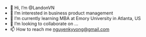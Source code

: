 - 👋 Hi, I’m @LandonVN
- 👀 I’m interested in business product management
- 🌱 I’m currently learning MBA at Emory University in Atlanta, US
- 💞️ I’m looking to collaborate on ...
- 📫 How to reach me nguyenkyvong@gmail.com

<!---
LandonVN/LandonVN is a ✨ special ✨ repository because its `README.md` (this file) appears on your GitHub profile.
You can click the Preview link to take a look at your changes.
--->
